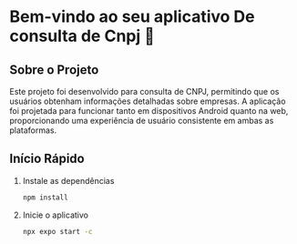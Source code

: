 # Bem-vindo ao seu aplicativo De consulta de Cnpj 👋

## Sobre o Projeto

Este projeto foi desenvolvido para consulta de CNPJ, permitindo que os usuários obtenham informações detalhadas sobre empresas. A aplicação foi projetada para funcionar tanto em dispositivos Android quanto na web, proporcionando uma experiência de usuário consistente em ambas as plataformas.

## Início Rápido

1. Instale as dependências

   ```bash
   npm install
   ```
2. Inicie o aplicativo

   ```bash
   npx expo start -c
   ```

